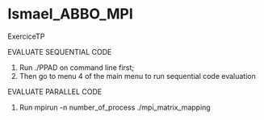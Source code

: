 # Ismael_ABBO_MPI
ExerciceTP

EVALUATE SEQUENTIAL CODE
1. Run ./PPAD on command line first;
2. Then go to menu 4 of the main menu to run sequential code evaluation

EVALUATE PARALLEL CODE
1. Run mpirun -n number_of_process ./mpi_matrix_mapping
